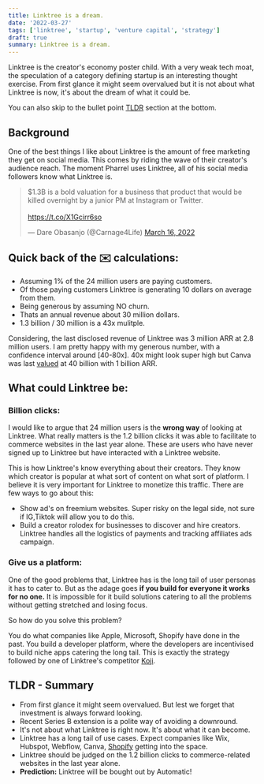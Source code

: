 ```yaml
---
title: Linktree is a dream.
date: '2022-03-27'
tags: ['linktree', 'startup', 'venture capital', 'strategy']
draft: true
summary: Linktree is a dream.
---
```


Linktree is the creator's economy poster child. With a very weak tech moat, the speculation of a category defining startup is an interesting thought exercise. From first glance it might seem overvalued but it is not about what Linktree is now, it's about the dream of what it could be.

You can also skip to the bullet point [TLDR](#TLDR) section at the bottom.

## Background

One of the best things I like about Linktree is the amount of free marketing they get on social media. This comes by riding the wave of their creator's audience reach. The moment Pharrel uses Linktree, all of his social media followers know what Linktree is.

<div class="w-2/5 content-center">
  <blockquote class="twitter-tweet" data-theme="light"><p lang="en" dir="ltr">$1.3B is a bold valuation for a business that product that would be killed overnight by a junior PM at Instagram or Twitter.<br/><br/> <a href="https://t.co/X1Gcirr6so">https://t.co/X1Gcirr6so</a></p>&mdash; Dare Obasanjo (@Carnage4Life) <a href="https://twitter.com/Carnage4Life/status/1504110183634518023?ref_src=twsrc%5Etfw">March 16, 2022</a></blockquote> <script async src="https://platform.twitter.com/widgets.js" charset="utf-8"></script>
</div>

## Quick back of the ✉️ calculations:

- Assuming 1% of the 24 million users are paying customers.
- Of those paying customers Linktree is generating 10 dollars on average from them.
- Being generous by assuming NO churn.
- Thats an annual revenue about 30 million dollars.
- 1.3 billion / 30 million is a 43x mulitple.

Considering, the last disclosed revenue of Linktree was 3 million ARR at 2.8 million users. I am pretty happy with my generous number, with a confidence interval around \[40-80x\]. 40x might look super high but Canva was last [valued](https://techcrunch.com/2021/09/14/canva-raises-200-million-at-a-40-billion-valuation/) at 40 billion with 1 billion ARR.

## What could Linktree be:

### Billion clicks:

I would like to argue that 24 million users is the **wrong way** of looking at Linktree. What really matters is the 1.2 billion clicks it was able to facilitate to commerce websites in the last year alone. These are users who have never signed up to Linktree but have interacted with a Linktree website.

This is how Linktree's know everything about their creators. They know which creator is popular at what sort of content on what sort of platform. I believe it is very important for Linktree to monetize this traffic. There are few ways to go about this:

- Show ad's on freemium websites. Super risky on the legal side, not sure if IG,Tiktok will allow you to do this.
- Build a creator rolodex for businesses to discover and hire creators. Linktree handles all the logistics of payments and tracking affiliates ads campaign.

### Give us a platform:

One of the good problems that, Linktree has is the long tail of user personas it has to cater to. But as the adage goes **if you build for everyone it works for no one.** It is impossible for it build solutions catering to all the problems without getting stretched and losing focus.

So how do you solve this problem?

You do what companies like Apple, Microsoft, Shopify have done in the past. You build a developer platform, where the developers are incentivised to build niche apps catering the long tail. This is exactly the strategy followed by one of Linktree's competitor [Koji](https://withkoji.com/apps).

## <a name="TLDR"></a> TLDR - Summary

- From first glance it might seem overvalued. But lest we forget that investment is always forward looking.
- Recent Series B extension is a polite way of avoiding a downround.
- It's not about what Linktree is right now. It's about what it can become.
- Linktree has a long tail of use cases. Expect companies like Wix, Hubspot, Webflow, Canva, [Shopify](https://linkpop.com/) getting into the space.
- Linktree should be judged on the 1.2 billion clicks to commerce-related websites in the last year alone.
- **Prediction:** Linktree will be bought out by Automatic!
